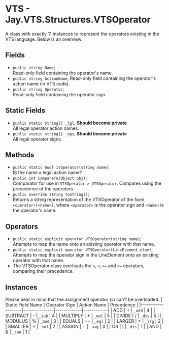 # VTS - Jay.VTS.Structures.VTSOperator
A class with exactly 11 instances to represent the operators existing in the VTS language. Below is an overview:

## Fields
 - ``public string Name``;  
 Read-only field containing the operator's name.
 - ``public string ActionName``;
 Read-only field containing the operator's action name (in VTS code).
 - ``public string Operator``;  
 Read-only field containing the operator sign.

## Static Fields
 - ``public static string[] _lgl``; **Should become private**  
 All legal operator action names.
 - ``public static string[] _ops``; **Should become private**  
 All legal operator signs.

## Methods
 - ``public static bool IsOperator(string name)``;  
 IS the name a legal action name?
 - ``public int CompareTo(Object obj)``;  
 Comparator for use in ``VTSOperator > VTSOperator``. Compares using the precedence of the operators.
 - ``public override string ToString()``;  
 Returns a string representation of the VTSOperator of the form ``<operator>[<name>]``, where ``<operator>`` is the operator sign and ``<name>`` is the operator's name.

## Operators
 - ``public static explicit operator VTSOperator(string name)``;  
 Attempts to map the name onto an existing operator with that name.
 - ``public static explicit operator VTSOperator(LineElement elem)``;  
 Attempts to map the operator sign in the LineElement onto an existing operator with that name.
 - The VTSOperator class overloads the ``>``, ``<``, ``>=`` and ``<=`` operators, comparing their precedence.

## Instances
Please bear in mind that the assignment operator (``=``) can't be overloaded.
| Static Field Name | Operator Sign | Action Name | Precedence |
|-------------------|---------------|-------------|------------|
| ADD               | +             | ``_add``    | 4          |
| SUBTRACT          | -             | ``_sub``    | 4          |
| MULTIPLY          | *             | ``_mul``    | 5          |
| DIVIDE            | /             | ``_div``    | 5          |
| MODULUS           | %             | ``_mod``    | 3          |
| EQUALS            | ==            | ``_eql``    | 2          |
| LARGER            | >             | ``_lrg``    | 2          |
| SMALLER           | <             | ``_sml``    | 2          |
| ASSIGN            | =             | ``_asg``    | 0          |
| OR                | \|            | ``_dis``    | 1          |
| AND               | &             | ``_con``    | 1          |
